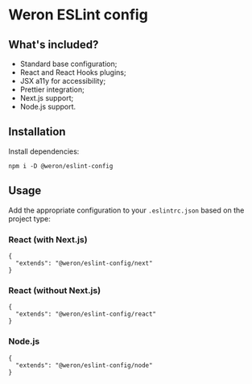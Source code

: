 # Weron ESLint config

## What's included?

- Standard base configuration;
- React and React Hooks plugins;
- JSX a11y for accessibility;
- Prettier integration;
- Next.js support;
- Node.js support.

## Installation

Install dependencies:

```
npm i -D @weron/eslint-config
```

## Usage

Add the appropriate configuration to your `.eslintrc.json` based on the project type:

### React (with Next.js)

```
{
  "extends": "@weron/eslint-config/next"
}
```

### React (without Next.js)

```
{
  "extends": "@weron/eslint-config/react"
}
```

### Node.js

```
{
  "extends": "@weron/eslint-config/node"
}
```
